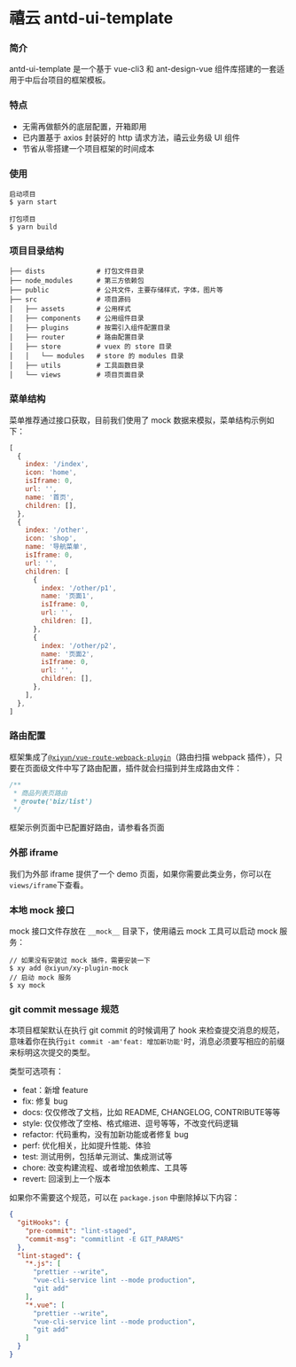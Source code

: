 
# 禧云 antd-ui-template

### 简介

antd-ui-template 是一个基于 vue-cli3 和 ant-design-vue 组件库搭建的一套适用于中后台项目的框架模板。

### 特点
* 无需再做额外的底层配置，开箱即用
* 已内置基于 axios 封装好的 http 请求方法，禧云业务级 UI 组件
* 节省从零搭建一个项目框架的时间成本

### 使用

```shell
启动项目
$ yarn start

打包项目
$ yarn build
```

### 项目目录结构

```
├── dists             # 打包文件目录
├── node_modules      # 第三方依赖包
├── public            # 公共文件，主要存储样式，字体，图片等
├── src               # 项目源码
│   ├── assets        # 公用样式
│   ├── components    # 公用组件目录
│   ├── plugins       # 按需引入组件配置目录
│   ├── router        # 路由配置目录
│   ├── store         # vuex 的 store 目录
│   │   └── modules   # store 的 modules 目录
│   ├── utils         # 工具函数目录
│   └── views         # 项目页面目录
```

### 菜单结构
菜单推荐通过接口获取，目前我们使用了 mock 数据来模拟，菜单结构示例如下：
```js
[
  {
    index: '/index',
    icon: 'home',
    isIframe: 0,
    url: '',
    name: '首页',
    children: [],
  },
  {
    index: '/other',
    icon: 'shop',
    name: '导航菜单',
    isIframe: 0,
    url: '',
    children: [
      {
        index: '/other/p1',
        name: '页面1',
        isIframe: 0,
        url: '',
        children: [],
      },
      {
        index: '/other/p2',
        name: '页面2',
        isIframe: 0,
        url: '',
        children: [],
      },
    ],
  },
]
```

### 路由配置

框架集成了[`@xiyun/vue-route-webpack-plugin`][1]（路由扫描 webpack 插件），只要在页面级文件中写了路由配置，插件就会扫描到并生成路由文件：
```js
/**
 * 商品列表页路由
 * @route('biz/list')
 */
```
框架示例页面中已配置好路由，请参看各页面

### 外部 iframe 
我们为外部 iframe 提供了一个 demo 页面，如果你需要此类业务，你可以在
`views/iframe`下查看。

### 本地 mock 接口
mock 接口文件存放在 `__mock__` 目录下，使用禧云 mock 工具可以启动 mock 服务：
```
// 如果没有安装过 mock 插件，需要安装一下
$ xy add @xiyun/xy-plugin-mock
// 启动 mock 服务
$ xy mock
```


### git commit message 规范

本项目框架默认在执行 git commit 的时候调用了 hook 来检查提交消息的规范，
意味着你在执行`git commit -am'feat: 增加新功能'`时，消息必须要写相应的前缀来标明这次提交的类型。

类型可选项有：
- feat：新增 feature
- fix: 修复 bug
- docs: 仅仅修改了文档，比如 README, CHANGELOG, CONTRIBUTE等等
- style: 仅仅修改了空格、格式缩进、逗号等等，不改变代码逻辑
- refactor: 代码重构，没有加新功能或者修复 bug
- perf: 优化相关，比如提升性能、体验
- test: 测试用例，包括单元测试、集成测试等
- chore: 改变构建流程、或者增加依赖库、工具等
- revert: 回滚到上一个版本

如果你不需要这个规范，可以在 `package.json` 中删除掉以下内容：
```json
{
  "gitHooks": {
    "pre-commit": "lint-staged",
    "commit-msg": "commitlint -E GIT_PARAMS"
  },
  "lint-staged": {
    "*.js": [
      "prettier --write",
      "vue-cli-service lint --mode production",
      "git add"
    ],
    "*.vue": [
      "prettier --write",
      "vue-cli-service lint --mode production",
      "git add"
    ]
  }
}
```

[1]: https://github.com/xiyun-international/vue-route-webpack-plugin
